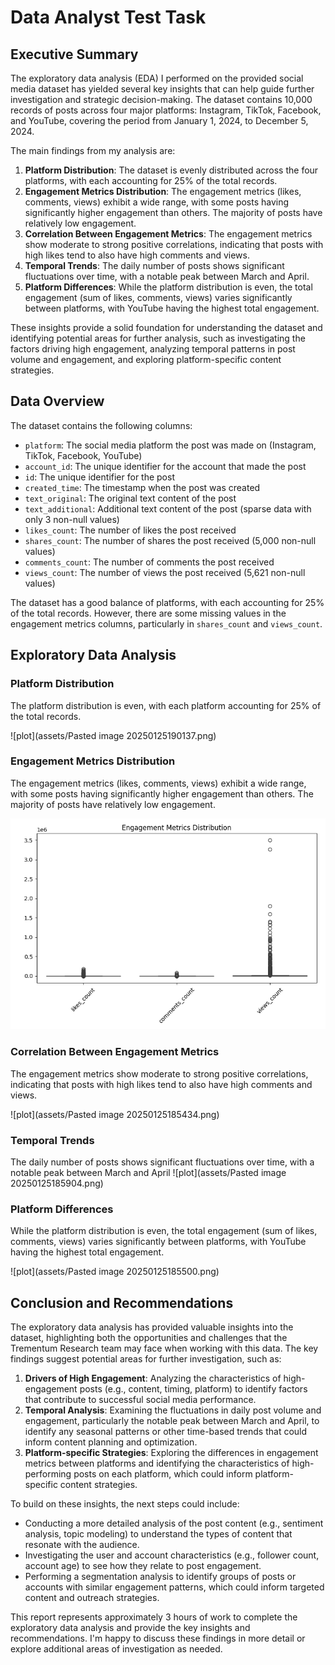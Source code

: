 # Data Analyst Test Task

## Executive Summary

The exploratory data analysis (EDA) I performed on the provided social media dataset has yielded several key insights that can help guide further investigation and strategic decision-making. The dataset contains 10,000 records of posts across four major platforms: Instagram, TikTok, Facebook, and YouTube, covering the period from January 1, 2024, to December 5, 2024.

The main findings from my analysis are:

1. **Platform Distribution**: The dataset is evenly distributed across the four platforms, with each accounting for 25% of the total records.
2. **Engagement Metrics Distribution**: The engagement metrics (likes, comments, views) exhibit a wide range, with some posts having significantly higher engagement than others. The majority of posts have relatively low engagement.
3. **Correlation Between Engagement Metrics**: The engagement metrics show moderate to strong positive correlations, indicating that posts with high likes tend to also have high comments and views.
4. **Temporal Trends**: The daily number of posts shows significant fluctuations over time, with a notable peak between March and April.
5. **Platform Differences**: While the platform distribution is even, the total engagement (sum of likes, comments, views) varies significantly between platforms, with YouTube having the highest total engagement.

These insights provide a solid foundation for understanding the dataset and identifying potential areas for further analysis, such as investigating the factors driving high engagement, analyzing temporal patterns in post volume and engagement, and exploring platform-specific content strategies.

## Data Overview

The dataset contains the following columns:

- `platform`: The social media platform the post was made on (Instagram, TikTok, Facebook, YouTube)
- `account_id`: The unique identifier for the account that made the post
- `id`: The unique identifier for the post
- `created_time`: The timestamp when the post was created
- `text_original`: The original text content of the post
- `text_additional`: Additional text content of the post (sparse data with only 3 non-null values)
- `likes_count`: The number of likes the post received
- `shares_count`: The number of shares the post received (5,000 non-null values)
- `comments_count`: The number of comments the post received
- `views_count`: The number of views the post received (5,621 non-null values)

The dataset has a good balance of platforms, with each accounting for 25% of the total records. However, there are some missing values in the engagement metrics columns, particularly in `shares_count` and `views_count`.

## Exploratory Data Analysis

### Platform Distribution
The platform distribution is even, with each platform accounting for 25% of the total records.

![plot](assets/Pasted image 20250125190137.png)

### Engagement Metrics Distribution
The engagement metrics (likes, comments, views) exhibit a wide range, with some posts having significantly higher engagement than others. The majority of posts have relatively low engagement.

![plot](assets/eda_visualization_2.png)

### Correlation Between Engagement Metrics
The engagement metrics show moderate to strong positive correlations, indicating that posts with high likes tend to also have high comments and views.

![plot](assets/Pasted image 20250125185434.png)

### Temporal Trends
The daily number of posts shows significant fluctuations over time, with a notable peak between March and April
![plot](assets/Pasted image 20250125185904.png)

### Platform Differences
While the platform distribution is even, the total engagement (sum of likes, comments, views) varies significantly between platforms, with YouTube having the highest total engagement.

![plot](assets/Pasted image 20250125185500.png)

## Conclusion and Recommendations

The exploratory data analysis has provided valuable insights into the dataset, highlighting both the opportunities and challenges that the Trementum Research team may face when working with this data. The key findings suggest potential areas for further investigation, such as:

1. **Drivers of High Engagement**: Analyzing the characteristics of high-engagement posts (e.g., content, timing, platform) to identify factors that contribute to successful social media performance.
2. **Temporal Analysis**: Examining the fluctuations in daily post volume and engagement, particularly the notable peak between March and April, to identify any seasonal patterns or other time-based trends that could inform content planning and optimization.
3. **Platform-specific Strategies**: Exploring the differences in engagement metrics between platforms and identifying the characteristics of high-performing posts on each platform, which could inform platform-specific content strategies.

To build on these insights, the next steps could include:

- Conducting a more detailed analysis of the post content (e.g., sentiment analysis, topic modeling) to understand the types of content that resonate with the audience.
- Investigating the user and account characteristics (e.g., follower count, account age) to see how they relate to post engagement.
- Performing a segmentation analysis to identify groups of posts or accounts with similar engagement patterns, which could inform targeted content and outreach strategies.

This report represents approximately 3 hours of work to complete the exploratory data analysis and provide the key insights and recommendations. I'm happy to discuss these findings in more detail or explore additional areas of investigation as needed.
